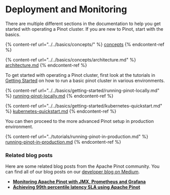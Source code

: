 # Deployment and Monitoring

There are multiple different sections in the documentation to help you get started with operating a Pinot cluster. If you are new to Pinot, start with the basics.

{% content-ref url="../../basics/concepts/" %}
[concepts](../../basics/concepts/)
{% endcontent-ref %}

{% content-ref url="../../basics/concepts/architecture.md" %}
[architecture.md](../../basics/concepts/architecture.md)
{% endcontent-ref %}

To get started with operating a Pinot cluster, first look at the tutorials in [Getting Started](../../basics/getting-started/) on how to run a basic pinot cluster in various environments.

{% content-ref url="../../basics/getting-started/running-pinot-locally.md" %}
[running-pinot-locally.md](../../basics/getting-started/running-pinot-locally.md)
{% endcontent-ref %}

{% content-ref url="../../basics/getting-started/kubernetes-quickstart.md" %}
[kubernetes-quickstart.md](../../basics/getting-started/kubernetes-quickstart.md)
{% endcontent-ref %}

You can then proceed to the more advanced Pinot setup in production environment.

{% content-ref url="../tutorials/running-pinot-in-production.md" %}
[running-pinot-in-production.md](../tutorials/running-pinot-in-production.md)
{% endcontent-ref %}

### Related blog posts

Here are some related blog posts from the Apache Pinot community. You can find all of our blog posts on our [developer blog on Medium](https://medium.com/apache-pinot-developer-blog).

* [**Monitoring Apache Pinot with JMX, Prometheus and Grafana**](https://medium.com/apache-pinot-developer-blog/monitoring-apache-pinot-99034050c1a5)
* [**Achieving 99th percentile latency SLA using Apache Pinot**](https://medium.com/apache-pinot-developer-blog/achieving-99th-percentile-latency-sla-using-apache-pinot-2ba4ce1d9eff)
